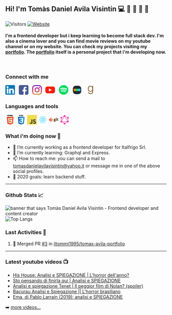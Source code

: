 ## Hi! I'm Tomàs Daniel Avila Visintin :computer: :movie_camera: :cinema: :musical_note: :book:

![Visitors](https://visitor-badge.laobi.icu/badge?page_id=iltommi1995) 
[![Website](https://img.shields.io/website?down_color=black&style=for-the-badge&up_color=DarkRed&up_message=Schegge%20di%20vetro&url=http%3A%2F%2Fscheggedivetro.org%2F)](http://scheggedivetro.org/)

#### I'm a frontend developer but i keep learning to become full stack dev. I'm also a cinema lover and you can find movie reviews on my youtube channel or on my website. You can check my projects visiting my [portfolio](https://iltommi1995.github.io/tomas-avila-portfolio). The [portfolio](https://iltommi1995.github.io/tomas-avila-portfolio) itself is a personal project that i'm developing now.

<br />

### Connect with me

<p align='left'>
   <a href="https://www.linkedin.com/in/tom%C3%A0s-daniel-avila-visintin-2b5497170/" target="_blank"><img height="30" src="https://raw.githubusercontent.com/iltommi1995/iltommi1995/master/img/linkedin.png?raw=true"></a>&nbsp;&nbsp;
   <a href="https://www.facebook.com/tomas.avila.315/" target="_blank"><img height="30" src="https://raw.githubusercontent.com/iltommi1995/iltommi1995/master/img/facebook.png?raw=true"></a>&nbsp;&nbsp;
   <a href="https://www.instagram.com/tomasavila1995/" target="_blank"><img height="30" src="https://raw.githubusercontent.com/iltommi1995/iltommi1995/master/img/instagram.png?raw=true"></a>&nbsp;&nbsp;
   <a href="https://www.youtube.com/channel/UCM9VcbN0xkcJERMXiS5RH-Q" target="_blank"><img height="30" src="https://raw.githubusercontent.com/iltommi1995/iltommi1995/master/img/youtube.png?raw=true"></a>&nbsp;&nbsp;
   <a href="https://open.spotify.com/user/1172080907?si=dt2JobNkQkCXAsxBxP9wJg" target="_blank"><img height="30" src="https://raw.githubusercontent.com/iltommi1995/iltommi1995/master/img/spotify.png?raw=true"></a>&nbsp;&nbsp;
   <a href="https://letterboxd.com/ilTommi/" target="_blank"><img height="30" src="https://raw.githubusercontent.com/iltommi1995/iltommi1995/master/img/letterboxd.png?raw=true"></a>&nbsp;&nbsp;
   <a href="https://www.goodreads.com/user/show/108154736-tom-s-avila" target="_blank"><img height="30" src="https://raw.githubusercontent.com/iltommi1995/iltommi1995/master/img/goodreads.png?raw=true"></a>&nbsp;&nbsp;

<br/>
   
### Languages and tools
<p align="left">
<img height="30" src="https://raw.githubusercontent.com/github/explore/80688e429a7d4ef2fca1e82350fe8e3517d3494d/topics/html/html.png" />
<img height="30" src="https://raw.githubusercontent.com/github/explore/80688e429a7d4ef2fca1e82350fe8e3517d3494d/topics/css/css.png" />
<img height="30" src="https://raw.githubusercontent.com/github/explore/80688e429a7d4ef2fca1e82350fe8e3517d3494d/topics/javascript/javascript.png" />
<img height="30" src="https://raw.githubusercontent.com/github/explore/80688e429a7d4ef2fca1e82350fe8e3517d3494d/topics/react/react.png" />
<img height="30" src="https://raw.githubusercontent.com/github/explore/80688e429a7d4ef2fca1e82350fe8e3517d3494d/topics/git/git.png" />
<img height="30" src="https://raw.githubusercontent.com/github/explore/80688e429a7d4ef2fca1e82350fe8e3517d3494d/topics/graphql/graphql.png" />


<br />

### What i'm doing now :pushpin:

- 🔭 I’m currently working as a frontend developer for Italfrigo Srl.
- 🌱 I’m currently learning: Graphql and Express.
- 📫 How to reach me: you can send a mail to tomasdanielavilavisintin@yahoo.it or message me in one of the above social profiles.
- 🥅 2020 goals: learn backend stuff.


---

   
### Github Stats 📈

<img src="https://github-readme-stats.vercel.app/api?username=iltommi1995&&show_icons=true&title_color=10cf53&icon_color=ffffff&text_color=ffffff&bg_color=050505" alt="banner that says Tomàs Daniel Avila Visintin - Frontend developer and content creator"> ![Top Langs](https://github-readme-stats.vercel.app/api/top-langs/?username=iltommi1995&theme=buefy&bg_color=050505&title_color=10cf53&text_color=ffffff&layout=compact)

### Last Activities :page_with_curl:

<!--START_SECTION:activity-->
1. 🎉 Merged PR [#3](https://github.com/iltommi1995/tomas-avila-portfolio/pull/3) in [iltommi1995/tomas-avila-portfolio](https://github.com/iltommi1995/tomas-avila-portfolio)
<!--END_SECTION:activity-->


---

### Latest youtube videos 📺

<!-- YOUTUBE:START -->
- [His House: Analisi e SPIEGAZIONE | L'horror dell'anno?](https://www.youtube.com/watch?v=S8euiW3lLo4)
- [Sto pensando di finirla qui | Analisi e SPIEGAZIONE](https://www.youtube.com/watch?v=SwxMwrugkWQ)
- [Analisi e spiegazione Tenet | Il peggior film di Nolan? (spoiler)](https://www.youtube.com/watch?v=m4XiHyeAXxg)
- [Bacurau Analisi e Spiegazione || L'horror brasiliano](https://www.youtube.com/watch?v=4ncp13USr-8)
- [Ema, di Pablo Larraín (2019): analisi e SPIEGAZIONE](https://www.youtube.com/watch?v=xMg98noecHA)
<!-- YOUTUBE:END -->

➡️ [more videos...](https://www.youtube.com/channel/UCM9VcbN0xkcJERMXiS5RH-Q)



